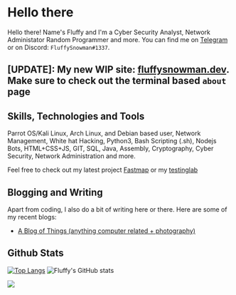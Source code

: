 # Hello there

Hello there! Name's Fluffy and I'm a Cyber Security Analyst, Network Administator Random Programmer and more. You can find me on <a rel="me" href="https://t.me/FluffySnowman">Telegram</a> or on Discord: `FluffySnowman#1337`.

## [UPDATE]: My new WIP site: [fluffysnowman.dev](https://fluffysnowman.dev). Make sure to check out the terminal based `about` page

## Skills, Technologies and Tools

Parrot OS/Kali Linux, Arch Linux, and Debian based user, Network Management, White hat Hacking, Python3, Bash Scripting (.sh), Nodejs Bots, HTML+CSS+JS, GIT, SQL, Java, Assembly, Cryptography, Cyber Security, Network Administration and more.

Feel free to check out my latest project [Fastmap](https://github.com/FluffySnowman/fastmap) or my [testinglab](https://github.com/FluffySnowman/testinglab)

## Blogging and Writing

Apart from coding, I also do a bit of writing here or there. Here are some of my recent blogs: 

- [A Blog of Things (anything computer related + photography)](https://fluffysnowman.github.io)
<!-- - [The Point is there ain't No Point (A blog about mental illness and how to deal with it + some interesting experiences)](https://thatoneschizo.blogspot.com) -->

## Github Stats

[![Top Langs](https://github-readme-stats.vercel.app/api/top-langs/?username=FluffySnowman)](https://github.com/anuraghazra/github-readme-stats) ![Fluffy's GitHub stats](https://github-readme-stats.vercel.app/api?username=FLuffySnowman&show_icons=true&theme=radical)

![](https://komarev.com/ghpvc/?username=FluffySnowman&color=purple)
